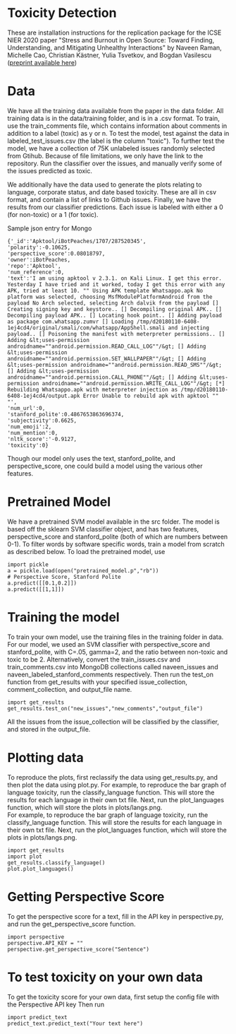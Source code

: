 # Toxicity Detection
These are installation instructions for the replication package for the ICSE NIER 2020 paper 
"Stress and Burnout in Open Source: Toward Finding, Understanding, and Mitigating Unhealthy Interactions" 
by Naveen Raman, Michelle Cao, Christian Kästner, Yulia Tsvetkov, and Bogdan Vasilescu
([preprint available here](toxicity.pdf)) 

# Data 
We have all the training data available from the paper in the data folder. 
All training data is in the data/training folder, and is in a .csv format. 
To train, use the train_comments file, which contains information about comments in addition to a label (toxic) as y or n. 
To test the model, test against the data in labeled_test_issues.csv (the label is the column "toxic"). 
To further test the model, we have a collection of 75K unlabeled issues randomly selected from Gtihub.
Because of file limitations, we only have the link to the repository. 
Run the classifier over the issues, and manually verify some of the issues predicted as toxic. 

We additionally have the data used to generate the plots relating to language, corporate status, and date based toxicity. 
These are all in csv format, and contain a list of links to Github issues. 
Finally, we have the results from our classifier predictions. Each issue is labeled with either a 0 (for non-toxic) or a 1 (for toxic). 

Sample json entry for Mongo 
```
{'_id':'Apktool/iBotPeaches/1707/287520345',
'polarity':-0.10625,
'perspective_score':0.08018797,
'owner':iBotPeaches,
'repo':'Apktool',
'num_reference':0,
'text':'I am using apktool v 2.3.1. on Kali Linux. I get this error. Yesterday I have tried and it worked, today I get this error with any APK, tried at least 10. "" Using APK template Whatsappo.apk No platform was selected, choosing MsfModulePlatformAndroid from the payload No Arch selected, selecting Arch dalvik from the payload [] Creating signing key and keystore.. [] Decompiling original APK.. [] Decompiling payload APK.. [] Locating hook point.. [] Adding payload as package com.whatsapp.zumvr [] Loading /tmp/d20180110-6408-1ej4cd4/original/smali/com/whatsapp/AppShell.smali and injecting payload.. [] Poisoning the manifest with meterpreter permissions.. [] Adding &lt;uses-permission androidname=""android.permission.READ_CALL_LOG""/&gt; [] Adding &lt;uses-permission androidname=""android.permission.SET_WALLPAPER""/&gt; [] Adding &lt;uses-permission androidname=""android.permission.READ_SMS""/&gt; [] Adding &lt;uses-permission androidname=""android.permission.CALL_PHONE""/&gt; [] Adding &lt;uses-permission androidname=""android.permission.WRITE_CALL_LOG""/&gt; [*] Rebuilding Whatsappo.apk with meterpreter injection as /tmp/d20180110-6408-1ej4cd4/output.apk Error Unable to rebuild apk with apktool "" "',
'num_url':0,
'stanford_polite':0.4867653863696374,
'subjectivity':0.6625,
'num_emoji':2,
'num_mention':0,
'nltk_score':'-0.9127,
'toxicity':0}
```

Though our model only uses the text, stanford_polite, and perspective_score, one could build a model using the various other features. 

# Pretrained Model 
We have a pretrained SVM model available in the src folder. 
The model is based off the sklearn SVM classifier object, and has two features, perspective_score and stanford_polite (both of which are numbers between 0-1). 
To filter words by software specific words, train a model from scratch as described below. 
To load the pretrained model, use 
```
import pickle
a = pickle.load(open("pretrained_model.p","rb"))
# Perspective Score, Stanford Polite 
a.predict([[0.1,0.2]])
a.predict([[1,1]])
```

# Training the model 
To train your own model, use the training files in the training folder in data. 
For our model, we used an SVM classifier with perspective_score and stanford_polite, with C=.05, gamma=2, 
and the ratio between non-toxic and toxic to be 2. 
Alternatively, convert the train_issues.csv and train_comments.csv into MongoDB collections called naveen_issues and naveen_labeled_stanford_comments respectively. 
Then run the test_on function from get_results with your specified issue_collection, comment_collection, and output_file name. 

```
import get_results 
get_results.test_on("new_issues","new_comments","output_file")
```
All the issues from the issue_collection will be classified by the classifier, and stored in the output_file.  

# Plotting data
To reproduce the plots, first reclassify the data using get_results.py, and then plot the data using plot.py. 
For example, to reproduce the bar graph of language toxicity, run the classify_language function. 
This will store the results for each language in their own txt file. Next, run the plot_languages function, which will store the plots in plots/langs.png.  
For example, to reproduce the bar graph of language toxicity, run the classify_language function. This will store the results for each language in their own txt file. Next, run the plot_languages function, which will store the plots in plots/langs.png.  
```
import get_results 
import plot 
get_results.classify_language()
plot.plot_languages()
```

# Getting Perspective Score 
To get the perspective score for a text, fill in the API key in perspective.py, and run the get_perspective_score function. 
```
import perspective
perspective.API_KEY = ""
perspective.get_perspective_score("Sentence")
```
 
# To test toxicity on your own data
To get the toxicity score for your own data, first setup the config file with the Perspective API key
Then run 
```
import predict_text
predict_text.predict_text("Your text here")
```
